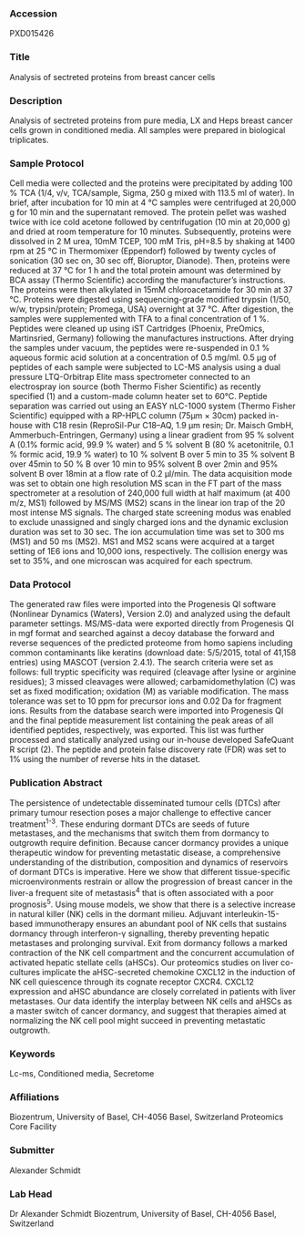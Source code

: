 ### Accession
PXD015426

### Title
Analysis of sectreted proteins from breast cancer cells

### Description
Analysis of sectreted proteins from pure media, LX and Heps breast cancer cells grown in conditioned media. All samples were prepared in biological triplicates.

### Sample Protocol
Cell media were collected and the proteins were precipitated by adding 100 % TCA (1/4, v/v, TCA/sample, Sigma, 250 g mixed with 113.5 ml of water). In brief, after incubation for 10 min at 4 °C samples were centrifuged at 20,000 g for 10 min and the supernatant removed. The protein pellet was washed twice with ice cold acetone followed by centrifugation (10 min at 20,000 g) and dried at room temperature for 10 minutes. Subsequently, proteins were dissolved in 2 M urea, 10mM TCEP, 100 mM Tris, pH=8.5 by shaking at 1400 rpm at 25 °C  in Thermomixer (Eppendorf) followed by twenty cycles of sonication (30 sec on, 30 sec off, Bioruptor, Dianode). Then, proteins were reduced at 37 °C for 1 h and the total protein amount was determined by BCA assay (Thermo Scientific) according the manufacturer’s instructions. The proteins were then alkylated in 15mM chloroacetamide for 30 min at 37 °C. Proteins were digested using sequencing-grade modified trypsin (1/50, w/w, trypsin/protein; Promega, USA) overnight at 37 °C. After digestion, the samples were supplemented with TFA to a final concentration of 1 %. Peptides were cleaned up using iST Cartridges (Phoenix, PreOmics, Martinsried, Germany) following the manufactures instructions. After drying the samples under vacuum, the peptides were re-suspended in 0.1 % aqueous formic acid solution at a concentration of 0.5 mg/ml. 0.5 μg of peptides of each sample were subjected to LC-MS analysis using a dual pressure LTQ-Orbitrap Elite mass spectrometer connected to an electrospray ion source (both Thermo Fisher Scientific) as recently specified (1) and a custom-made column heater set to 60°C. Peptide separation was carried out using an EASY nLC-1000 system (Thermo Fisher Scientific) equipped with a RP-HPLC column (75μm × 30cm) packed in-house with C18 resin (ReproSil-Pur C18–AQ, 1.9 μm resin; Dr. Maisch GmbH, Ammerbuch-Entringen, Germany) using a linear gradient from 95 % solvent A (0.1% formic acid, 99.9 % water) and 5 % solvent B (80 % acetonitrile, 0.1 % formic acid, 19.9 % water) to 10 % solvent B over 5 min to 35 % solvent B over 45min to 50 % B over 10 min to 95% solvent B over 2min and 95% solvent B over 18min at a flow rate of 0.2 μl/min. The data acquisition mode was set to obtain one high resolution MS scan in the FT part of the mass spectrometer at a resolution of 240,000 full width at half maximum (at 400 m/z, MS1) followed by MS/MS (MS2) scans in the linear ion trap of the 20 most intense MS signals. The charged state screening modus was enabled to exclude unassigned and singly charged ions and the dynamic exclusion duration was set to 30 sec. The ion accumulation time was set to 300 ms (MS1) and 50 ms (MS2). MS1 and MS2 scans were acquired at a target setting of 1E6 ions and 10,000 ions, respectively. The collision energy was set to 35%, and one microscan was acquired for each spectrum.

### Data Protocol
The generated raw files were imported into the Progenesis QI software (Nonlinear Dynamics (Waters), Version 2.0) and analyzed using the default parameter settings. MS/MS-data were exported directly from Progenesis QI in mgf format and searched against a decoy database the forward and reverse sequences of the predicted proteome from homo sapiens including common contaminants like keratins (download date: 5/5/2015, total of 41,158 entries) using MASCOT (version 2.4.1). The search criteria were set as follows: full tryptic specificity was required (cleavage after lysine or arginine residues); 3 missed cleavages were allowed; carbamidomethylation (C) was set as fixed modification; oxidation (M) as variable modification. The mass tolerance was set to 10 ppm for precursor ions and 0.02 Da for fragment ions. Results from the database search were imported into Progenesis QI and the final peptide measurement list containing the peak areas of all identified peptides, respectively, was exported. This list was further processed and statically analyzed using our in-house developed SafeQuant R script (2). The peptide and protein false discovery rate (FDR) was set to 1% using the number of reverse hits in the dataset.

### Publication Abstract
The persistence of undetectable disseminated tumour cells (DTCs) after primary tumour resection poses a major challenge to effective cancer treatment<sup>1-3</sup>. These enduring dormant DTCs are seeds of future metastases, and the mechanisms that switch them from dormancy to outgrowth require definition. Because cancer dormancy provides a unique therapeutic window for preventing metastatic disease, a comprehensive understanding of the distribution, composition and dynamics of reservoirs of dormant DTCs is imperative. Here we show that different tissue-specific microenvironments restrain or allow the progression of breast cancer in the liver-a frequent site of metastasis<sup>4</sup> that is often associated with a poor prognosis<sup>5</sup>. Using mouse models, we show that there is a selective increase in natural killer (NK) cells in the dormant milieu. Adjuvant interleukin-15-based immunotherapy ensures an abundant pool of NK cells that sustains dormancy through interferon-&#x3b3; signalling, thereby preventing hepatic metastases and prolonging survival. Exit from dormancy follows a marked contraction of the NK cell compartment and the concurrent accumulation of activated hepatic stellate cells (aHSCs). Our proteomics studies on liver co-cultures implicate the aHSC-secreted chemokine CXCL12 in the induction of NK cell quiescence through its cognate receptor CXCR4. CXCL12 expression and aHSC abundance are closely correlated in patients with liver metastases. Our data identify the interplay between NK cells and aHSCs as a master switch of cancer dormancy, and suggest that therapies aimed at normalizing the NK cell pool might succeed in preventing metastatic outgrowth.

### Keywords
Lc-ms, Conditioned media, Secretome

### Affiliations
Biozentrum, University of Basel, CH-4056 Basel, Switzerland
Proteomics Core Facility

### Submitter
Alexander Schmidt

### Lab Head
Dr Alexander Schmidt
Biozentrum, University of Basel, CH-4056 Basel, Switzerland


